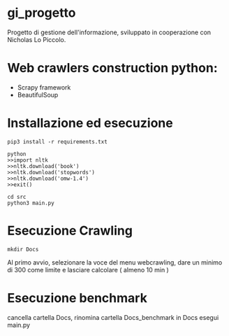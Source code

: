 # gi_progetto
Progetto di gestione dell'informazione, sviluppato in cooperazione con Nicholas Lo Piccolo.

# Web crawlers construction python:
- Scrapy framework 
- BeautifulSoup

# Installazione ed esecuzione

```shell
pip3 install -r requirements.txt

python
>>import nltk
>>nltk.download('book')
>>nltk.download('stopwords')
>>nltk.download('omw-1.4')
>>exit()

cd src
python3 main.py
```
# Esecuzione Crawling
```shell
mkdir Docs
```

Al primo avvio, selezionare la voce del menu webcrawling, dare un minimo di 300 come limite e lasciare calcolare ( almeno 10 min )

# Esecuzione benchmark

cancella cartella Docs, rinomina cartella Docs_benchmark in Docs
esegui main.py
